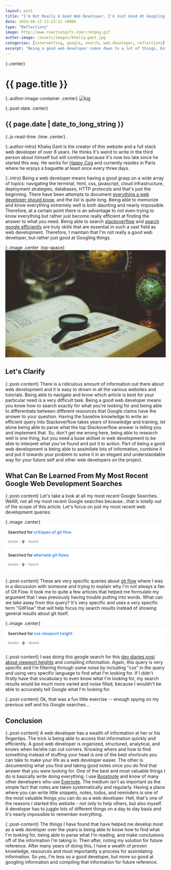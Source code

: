 ```yaml
---
layout: post
title: "I'm Not Really A Good Web Developer, I'm Just Good At Googling Things"
date: 2019-06-15 13:13:12 +0800
type: "Reflections"
image: http://www.reactiongifs.com/r/ktpng.gif
author-image: /assets/images/khaliq-gant.jpg
categories: [internetting, google, search, web-developer, reflections]
excerpt: "Being a good web developer comes down to a lot of things, but one of the major skills is being able to Google and find the right answer on Stackoverflow..."
---
```


{:.center}
# {{ page.title }}

{:.author-image-container .center}
![kjg]({{page.author-image}})

{:.post-date .center}
## {{ page.date | date_to_long_string }}

{:.js-read-time .time .center}
.

{:.author-intro}
Khaliq Gant is the creator of this website and a full stack web developer of over 8 years.
He thinks it's weird to write in the third person about himself but will continue
because it's now too late since he started this way. He works for <a href="https://www.happycog.com/" target="_blank">Happy Cog</a>
and currently resides in Paris where he enjoys a baguette at least once every three days.

{:.intro}
Being a web developer means having a good grasp on a wide array of topics: navigating the terminal,
html, css, javascript, cloud infrastructure, deployment strategies, databases,
HTTP protocols and that's just the beginning. There have been attempts to document <a href="https://github.com/mtdvio/every-programmer-should-know" target="_blank">
everything a web developer should know</a>, and the list is quite long. Being able to
memorize and know everything extremely well is both daunting and nearly impossible. 
Therefore, at a certain point there is an advantage to not even trying to know
everything but rather just become really efficient at finding the answer to what you 
need. Being able to search [stackoverflow](/social-posts/searching-stackoverflow/) and [search google efficiently](/social-posts/google-search-tips/)
are truly skills that are essential in such a vast field as web development. Therefore, I 
maintain that I'm not really a good web developer, but rather just good at Googling
things.

{:.image .center .top-space}
![research](/assets/images/researching.jpg)

## Let's Clarify

{:.post-content}
There is a ridiculous amount of information out there about web development and it is
easy to drown in all the various websites and tutorials. Being able to navigate and know
which article is best for your particular need is a very difficult task. Being a good
web developer means you know how to search exactly for what you're looking for
and being able to differentiate between different resources that Google claims
have the answer to your question. Having the baseline knowledge to write an efficient query
into Stackoverflow takes years of knowledge and training, let alone being able to parse
what the top Stackoverflow answer is telling you and implement that. So, don't get me wrong here,
being able to research well is one thing, but you need a base skillset in web development
to be able to interpret what you've found and put it to action. Part of being a good
web development is being able to assimilate lots of information, combine it and put it towards
your problem to solve it in an elegant and understandable way for your future self
and other web developers on the project.

## What Can Be Learned From My Most Recent Google Web Development Searches

{:.post-content}
Let's take a look at all my most recent Google Searches. Welllll, not all
my most recent Google searches because...that is _totally_ out of the scope of this
article. Let's focus on just my most recent web development queries:

{:.image .center}
![google-search](/assets/images/googling/git-flows.png)

{:.post-content}
These are very specific queries about <a href="https://www.atlassian.com/git/tutorials/comparing-workflows/gitflow-workflow" target="_blank">git flow</a>
where I was in a discussion with someone and trying to explain why I'm not 
always a fan of Git Flow. It took me to quite a few articles that helped me formulate
my argument that I was previously having trouble putting into words. What can we take 
away from this query? It's very specific and uses a very specific term "GitFlow"
that will help focus my search results instead of showing general results about git itself.

{:.image .center}
![google-search-2](/assets/images/googling/viewport-height.png)

{:.post-content}
I was doing this google search for this [dev diaries post about viewport heights](/social-posts/viewport-units/)
and compiling information. Again, this query is very specific and I'm filtering through
some noise by including "css" in the query and using very specific language to 
find what I'm looking for. If I didn't firstly have that vocabulary to even know
what I'm looking for, my search results would be much more varied and noise filled,
because I wouldn't be able to accurately tell Google what I'm looking for.

{:.post-content}
Ok, that was a fun little exercise -- enough spying on my previous self and his Google searches...

## Conclusion

{:.post-content}
A web developer has a wealth of information at her or his fingertips. The trick
is being able to access that information quickly and efficiently. A good web developer
is organized, structured, analytical, and knows when he/she can cut corners. Knowing where
and how to find something instead of stuffing your head is one of the best shortcuts
you can take to make your life as a web developer easier. The other is documenting
what you find and taking good notes once you do find that answer that you were looking for.
One of the best and most valuable things I do is basically write doing everything. I use
<a href="https://boostnote.io/" target="_blank">Boostnote</a> and know of many other developers who use <a href="https://evernote.com/" target="_blank">Evernote</a>. 
The medium isn't as important as the simple fact that notes are taken systematically and 
regularly. Having a place where you can write little snippets, notes, todos, and 
reminders is one of the most valuable things you can do as a web developer. Hell, that's one
of the reasons I started this website - not only to help others, but also myself. A developer
has to juggle lots of different things on a day to day basis and it's nearly impossible
to remember everything. 

{:.post-content}
The things I have found that have helped me develop most as a web developer over the years
is being able to know how to find what I'm looking for, being able to parse what I'm reading,
and make conclusions off of the information I'm taking in. Then after, noting
my solution for future reference. After many years of doing this, I have a wealth of proven
knowledge, resources and most importantly a process for assimilating information. So yes,
I'm less so a good developer, but more so good at googling information and compiling
that information for future reference.

